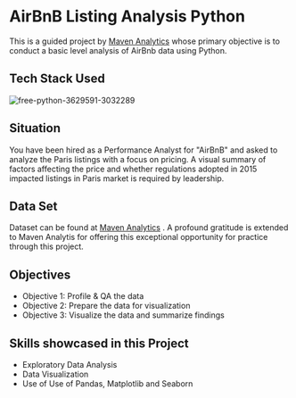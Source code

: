# AirBnB Listing Analysis Python

This is a guided project by [Maven Analytics](https://www.mavenanalytics.io/guided-projects#projects-list) whose primary objective is to conduct a basic level analysis of AirBnb data using Python.

## Tech Stack Used

![free-python-3629591-3032289](https://github.com/harshitgahlaut/AirBnB_Listing_Analysis_Python/assets/142779836/7ece692f-0a6c-45ec-b402-cbcbf6ead232)

## Situation

You have been hired as a Performance Analyst for "AirBnB" and asked to analyze the Paris listings with a focus on pricing. A visual summary of factors affecting the price and whether regulations adopted in 2015 impacted listings in Paris market is required by leadership.

## Data Set

Dataset can be found at [Maven Analytics](https://www.mavenanalytics.io/guided-projects#projects-list) . A profound gratitude is extended to Maven Analytis for offering this exceptional opportunity for practice through this project. 

## Objectives
- Objective 1: Profile & QA the data
- Objective 2: Prepare the data for visualization
- Objective 3: Visualize the data and summarize findings

## Skills showcased in this Project

- Exploratory Data Analysis
- Data Visualization
- Use of Use of Pandas, Matplotlib and Seaborn
